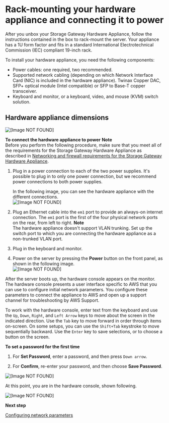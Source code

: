 # Rack\-mounting your hardware appliance and connecting it to power<a name="appliance-rack-mount"></a>

After you unbox your Storage Gateway Hardware Appliance, follow the instructions contained in the box to rack\-mount the server\. Your appliance has a 1U form factor and fits in a standard International Electrotechnical Commission \(IEC\) compliant 19\-inch rack\.

To install your hardware appliance, you need the following components:
+ Power cables: one required, two recommended\.
+ Supported network cabling \(depending on which Network Interface Card \(NIC\) is included in the hardware appliance\)\. Twinax Copper DAC, SFP\+ optical module \(Intel compatible\) or SFP to Base\-T copper transceiver\.
+ Keyboard and monitor, or a keyboard, video, and mouse \(KVM\) switch solution\.

## Hardware appliance dimensions<a name="appliance-dimensions"></a>

![\[Image NOT FOUND\]](http://docs.aws.amazon.com/filegateway/latest/files3/images/hardware-dimensions.png)





**To connect the hardware appliance to power**
**Note**  
Before you perform the following procedure, make sure that you meet all of the requirements for the Storage Gateway Hardware Appliance as described in [Networking and firewall requirements for the Storage Gateway Hardware Appliance](Requirements.md#appliance-network-requirements)\.

1. Plug in a power connection to each of the two power supplies\. It's possible to plug in to only one power connection, but we recommend power connections to both power supplies\.

   In the following image, you can see the hardware appliance with the different connections\.  
![\[Image NOT FOUND\]](http://docs.aws.amazon.com/filegateway/latest/files3/images/ApplianceBack.png)  
  


1. Plug an Ethernet cable into the `em1` port to provide an always\-on internet connection\. The `em1` port is the first of the four physical network ports on the rear, from left to right\.
**Note**  
The hardware appliance doesn't support VLAN trunking\. Set up the switch port to which you are connecting the hardware appliance as a non\-trunked VLAN port\.

1. Plug in the keyboard and monitor\.

1. Power on the server by pressing the **Power** button on the front panel, as shown in the following image\.  
![\[Image NOT FOUND\]](http://docs.aws.amazon.com/filegateway/latest/files3/images/appliance-front.jpeg)  
  


After the server boots up, the hardware console appears on the monitor\. The hardware console presents a user interface specific to AWS that you can use to configure initial network parameters\. You configure these parameters to connect the appliance to AWS and open up a support channel for troubleshooting by AWS Support\.

To work with the hardware console, enter text from the keyboard and use the `Up`, `Down`, `Right`, and `Left Arrow` keys to move about the screen in the indicated direction\. Use the `Tab` key to move forward in order through items on\-screen\. On some setups, you can use the `Shift+Tab` keystroke to move sequentially backward\. Use the `Enter` key to save selections, or to choose a button on the screen\.

**To set a password for the first time**

1. For **Set Password**, enter a password, and then press `Down arrow`\.

1. For **Confirm**, re\-enter your password, and then choose **Save Password**\.

![\[Image NOT FOUND\]](http://docs.aws.amazon.com/filegateway/latest/files3/images/ApplianceSetPassword.png)





At this point, you are in the hardware console, shown following\.

![\[Image NOT FOUND\]](http://docs.aws.amazon.com/filegateway/latest/files3/images/ApplianceHardwareConsole.png)





**Next step**

[Configuring network parameters](appliance-configure-network.md)